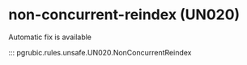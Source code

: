 # non-concurrent-reindex (UN020)

Automatic fix is available

::: pgrubic.rules.unsafe.UN020.NonConcurrentReindex
